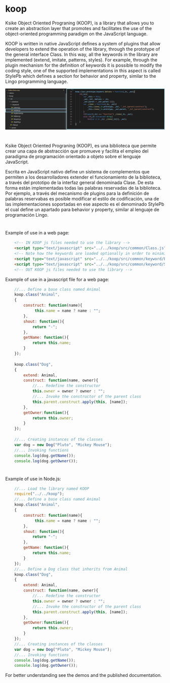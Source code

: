 # koop

Ksike Object Oriented Prograning (KOOP), is a library that allows you to create an abstraction layer that promotes and facilitates the use of the object-oriented programming paradigm on the JavaScript language.

KOOP is written in native JavaScript defines a system of plugins that allow developers to extend the operation of the library, through the prototype of the general interface Class. In this way, all the keywords in the library are implemented (extend, imitate, patterns, styles). For example, through the plugin mechanism for the definition of keywords it is possible to modify the coding style, one of the supported implementations in this aspect is called StylePb which defines a section for behavior and property, similar to the Lingo programming language.

![Screenshot](README/keywords.png)

# 

Ksike Object Oriented Prograning (KOOP), es una biblioteca que permite crear una capa de abstracción que promueve y facilita el empleo del paradigma de programación orientado a objeto sobre el lenguaje JavaScript.

Escrita en JavaScript nativo define un sistema de complementos que permiten a los desarrolladores extender el funcionamiento de la biblioteca, a través del prototipo de la interfaz general denominada Clase. De esta forma están implementadas todas las palabras reservadas de la biblioteca. Por ejemplo, a través del mecanismo de plugins para la definición de palabras reservabas es posible modificar el estilo de codificación, una de las implementaciones soportadas en ese aspecto es el denominado StylePb el cual define un apartado para behavior y property, similar al lenguaje de programación Lingo. 

# 

Example of use in a web page:
```html
	<!-- IN KOOP js files needed to use the library -->
	<script type="text/javascript" src="../../koop/src/common/Class.js"> </script>
	<!-- Note how the keywords are loaded optionally in order to minimize the load of our applications, in this case only two are used. -->
	<script type="text/javascript" src="../../koop/src/common/keyword/Extend.js"> </script>
	<script type="text/javascript" src="../../koop/src/common/keyword/StylePb.js"> </script>
	<!-- OUT KOOP js files needed to use the library -->
```

Example of use in a javascript file for a web page:
```javascript
	//... Define a base class named Animal
	koop.class("Animal",
	{
		construct: function(name){
			 this.name = name ? name : "";
		},
		shout: function(){
			return "-";
		},
		getName: function(){
			return this.name;
		}
	});
	
	koop.class("Dog",
	{
		extend: Animal,
		construct: function(name, owner){
			//... Redefine the constructor
			this.owner = owner ? owner : "";
			//... Invoke the constructor of the parent class
			this.parent.construct.apply(this, [name]);
		},
		getOwner:function(){
			return this.owner;
		}
	});
	
	//... Creating instances of the classes
	var dog = new Dog("Pluto", "Mickey Mouse");
	//... Invoking functions
	console.log(dog.getName());
	console.log(dog.getOwner());
```
#

Example of use in Node.js:
```javascript
	//... Load the library named KOOP
	require("../../koop");
	//... Define a base class named Animal
	koop.class("Animal",
	{
		construct: function(name){
			 this.name = name ? name : "";
		},
		shout: function(){
			return "-";
		},
		getName: function(){
			return this.name;
		}
	});
	//... Define a Dog class that inherits from Animal
	koop.class("Dog",
	{
		extend: Animal,
		construct: function(name, owner){
			//... Redefine the constructor
			this.owner = owner ? owner : "";
			//... Invoke the constructor of the parent class
			this.parent.construct.apply(this, [name]);
		},
		getOwner:function(){
			return this.owner;
		}
	});
	//... Creating instances of the classes
	var dog = new Dog("Pluto", "Mickey Mouse");
	//... Invoking functions
	console.log(dog.getName());
	console.log(dog.getOwner());
```

For better understanding see the demos and the published documentation.